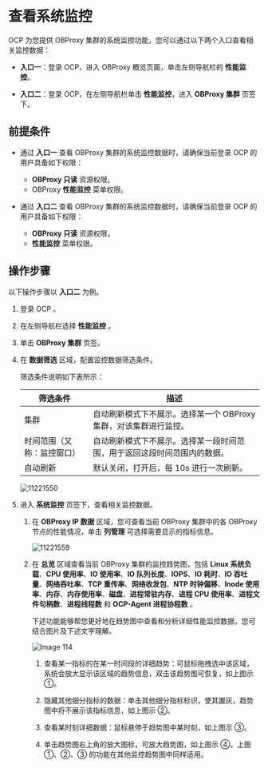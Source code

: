 # 查看系统监控

OCP 为您提供 OBProxy 集群的系统监控功能，您可以通过以下两个入口查看相关监控数据：

* **入口一**：登录 OCP，进入 OBProxy 概览页面，单击左侧导航栏的 **性能监控**。

* **入口二**：登录 OCP，在左侧导航栏单击 **性能监控**，进入 **OBProxy 集群** 页签下。

## 前提条件

* 通过 **入口一** 查看 OBProxy 集群的系统监控数据时，请确保当前登录 OCP 的用户具备如下权限：

  * **OBProxy 只读** 资源权限。
  * OBProxy **性能监控** 菜单权限。

* 通过 **入口二** 查看 OBProxy 集群的系统监控数据时，请确保当前登录 OCP 的用户具备如下权限：

  * **OBProxy 只读** 资源权限。
  * **性能监控** 菜单权限。

## 操作步骤

以下操作步骤以 **入口二** 为例。

1. 登录 OCP 。

2. 在左侧导航栏选择 **性能监控** 。

3. 单击 **OBProxy 集群** 页签。

4. 在 **数据筛选** 区域，配置监控数据筛选条件。

   筛选条件说明如下表所示：

   |     筛选条件  |  描述  |
   |---------------|---------|
   | 集群 | 自动刷新模式下不展示。选择某一个 OBProxy 集群，对该集群进行监控。  |
   | 时间范围（又称：监控窗口） | 自动刷新模式下不展示。选择某一段时间范围，用于返回这段时间范围内的数据。  |
   |自动刷新  |默认关闭，打开后，每 10s 进行一次刷新。|

    ![11221550](https://obbusiness-private.oss-cn-shanghai.aliyuncs.com/doc/img/ocp/410/obproxy%E7%9B%91%E6%8E%A7.png)

5. 进入 **系统监控** 页签下，查看相关监控数据。

   1. 在 **OBProxy IP 数据** 区域，您可查看当前 OBProxy 集群中的各 OBProxy 节点的性能情况，单击 **列管理** 可选择需要显示的指标信息。

        ![11221559](https://obbusiness-private.oss-cn-shanghai.aliyuncs.com/doc/img/ocp/401/obproxyIP%E6%95%B0%E6%8D%AE-1-1.png)

   2. 在 **总览** 区域查看当前 OBProxy 集群的监控趋势图，包括  **Linux 系统负载**、**CPU 使用率**、**IO 使用率**、**IO 队列长度**、**IOPS**、**IO 耗时**、**IO 吞吐量**、**网络吞吐率**、**TCP 重传率**、**网络收发包**、**NTP 时钟偏移**、**Inode 使用率**、**内存**、**内存使用率**、**磁盘**、**进程常驻内存**、**进程 CPU 使用率**、**进程文件句柄数**、**进程线程数** 和 **OCP-Agent 进程协程数** 。

        下述功能能够帮您更好地在趋势图中查看和分析详细性能监控数据，您可结合图片及下述文字理解。

        ![Image 114](https://obbusiness-private.oss-cn-shanghai.aliyuncs.com/doc/img/ocp/433/obproxy%E7%B3%BB%E7%BB%9F%E7%9B%91%E6%8E%A7.png)

        1. 查看某一指标的在某一时间段的详细趋势：可鼠标拖拽选中该区域，系统会放大显示该区域的趋势信息，双击该趋势图可恢复，如上图示 ①。

        2. 隐藏其他细分指标的数据：单击其他细分指标标识，使其置灰，趋势图中将不展示该指标信息，如上图示 ②。

        3. 查看某时刻详细数据：鼠标悬停于趋势图中某时刻，如上图示 ③。

        4. 单击趋势图右上角的放大图标，可放大趋势图，如上图示 ④。上图 ①、②、③ 的功能在其他监控趋势图中同样适用。
